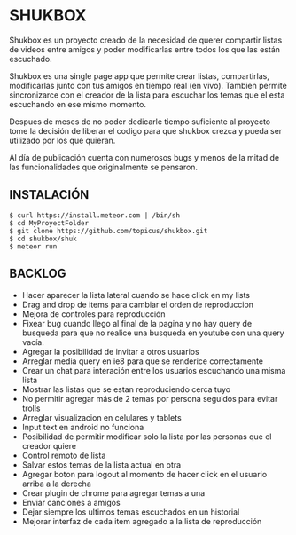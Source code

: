 SHUKBOX
====================

Shukbox es un proyecto creado de la necesidad de querer compartir listas de videos entre amigos y poder modificarlas entre todos los que las están escuchado.

Shukbox es una single page app que permite crear listas, compartirlas, modificarlas junto con tus amigos en tiempo real (en vivo). Tambien permite sincronizarce con el creador de la lista para escuchar los temas que el esta escuchando en ese mismo momento.

Despues de meses de no poder dedicarle tiempo suficiente al proyecto tome la decisión de liberar el codigo para que shukbox crezca y pueda ser utilizado por los que quieran.

Al día de publicación cuenta con numerosos bugs y menos de la mitad de las funcionalidades que originalmente se pensaron.

INSTALACIÓN
-----------------------------------
	$ curl https://install.meteor.com | /bin/sh
	$ cd MyProyectFolder
	$ git clone https://github.com/topicus/shukbox.git
	$ cd shukbox/shuk
	$ meteor run

BACKLOG
-----------------------------------
* Hacer aparecer la lista lateral cuando se hace click en my lists
* Drag and drop de items para cambiar el orden de reproduccion
* Mejora de controles para reproducción
* Fixear bug cuando llego al final de la pagina y no hay query de busqueda para que no realice una busqueda en youtube con una query vacía.
* Agregar la posibilidad de invitar a otros usuarios
* Arreglar media query en ie8 para que se renderice correctamente
* Crear un chat para interación entre los usuarios escuchando una misma lista
* Mostrar las listas que se estan reproduciendo cerca tuyo
* No permitir agregar más de 2 temas por persona seguidos para evitar trolls
* Arreglar visualizacion en celulares y tablets
* Input text en android no funciona
* Posibilidad de permitir modificar solo la lista por las personas que el creador quiere
* Control remoto de lista
* Salvar estos temas de la lista actual en otra
* Agregar boton para logout al momento de hacer click en el usuario arriba a la derecha
* Crear plugin de chrome para agregar temas a una
* Enviar canciones a amigos
* Dejar siempre los ultimos temas escuchados en un historial
* Mejorar interfaz de cada item agregado a la lista de reproducción
